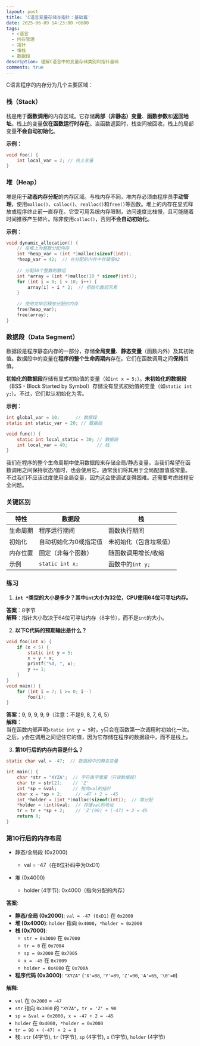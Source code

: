 ```yaml
---
layout: post
title: 'C语言变量存储与指针：基础篇'
date: 2025-06-09 14:23:00 +0800
tags:
  - c语言
  - 内存管理
  - 指针
  - 堆栈
  - 数据段
description: 理解C语言中的变量存储类别和指针基础
comments: true
---
```


C语言程序的内存分为几个主要区域：

### 栈（Stack）

栈是用于**函数调用**的内存区域。它存储**局部（非静态）变量**、**函数参数**和**返回地址**。栈上的变量**仅在函数运行时存在**。当函数返回时，栈空间被回收。栈上的局部变量**不会自动初始化**。

**示例：**  
```c
void foo() {
    int local_var = 2; // 栈上变量
}
```

### 堆（Heap）

堆是用于**动态内存分配**的内存区域。与栈内存不同，堆内存必须由程序员**手动管理**，使用`malloc()`、`calloc()`、`realloc()`和`free()`等函数。堆上的内存在显式释放或程序终止前一直存在。它受可用系统内存限制，访问速度比栈慢，且可能随着时间推移产生碎片。除非使用`calloc()`，否则**不会自动初始化**。

**示例：**
```c
void dynamic_allocation() {
    // 在堆上为整数分配内存
    int *heap_var = (int *)malloc(sizeof(int));
    *heap_var = 42;  // 在分配的内存中存储值42
    
    // 分配10个整数的数组
    int *array = (int *)malloc(10 * sizeof(int));
    for (int i = 0; i < 10; i++) {
        array[i] = i * 2;  // 初始化数组元素
    }
    
    // 使用完毕后释放分配的内存
    free(heap_var);
    free(array);
}
```

### 数据段（Data Segment）

数据段是程序静态内存的一部分，存储**全局变量**、**静态变量**（函数内外）及其初始值。数据段中的变量在**程序的整个生命周期内**存在。它们在函数调用之间**保持**其值。

**初始化的数据段**存储有显式初始值的变量（如`int x = 5;`）。**未初始化的数据段**（BSS - Block Started by Symbol）存储没有显式初始值的变量（如`static int y;`）。不过，它们默认初始化为零。

**示例：**  
```c
int global_var = 10;      // 数据段
static int static_var = 20; // 数据段

void func() {
    static int local_static = 30; // 数据段
    int local_var = 40;           // 栈
}
```

我们在程序的整个生命周期中使用数据段来存储全局/静态变量。当我们希望在函数调用之间保持状态/值时，也会使用它。通常我们将其用于全局配置值或常量。不过我们不应该过度使用全局变量，因为这会使调试变得困难。还需要考虑线程安全问题。

### 关键区别

| 特性         | 数据段                     | 栈                           |
|--------------|---------------------------|-----------------------------|
| 生命周期     | 程序运行期间               | 函数执行期间                 |
| 初始化       | 自动初始化为0或指定值      | 未初始化（包含垃圾值）       |
| 内存位置     | 固定（非每个函数）         | 随函数调用增长/收缩          |
| 示例         | `static int x;`           | 函数中的`int y;`             |


### 练习

1. **`int *`类型的大小是多少？其中`int`大小为32位，CPU使用64位可寻址内存。**

**答案**：8字节  
**解释**：指针大小取决于64位可寻址内存（8字节），而不是`int`的大小。

2. **以下C代码的预期输出是什么？**

```c
void foo(int x) {
    if (x < 5) {
        static int y = 5;
        x = y + x;
        printf("%d, ", x);
        y += 1;
    }
}
void main() {
    for (int i = 7; i >= 0; i--)
        foo(i);
}
```

**答案**：9, 9, 9, 9, 9（注意：不是9, 8, 7, 6, 5）  
**解释**：  
当在函数内部声明`static int y = 5`时，`y`只会在函数第一次调用时初始化一次。之后，`y`会在调用之间记住它的值，因为它存储在程序的数据段中，而不是栈上。

3. **第10行后的内存内容是什么？**

```c
static char val = -47;  // 数据段中的静态变量

int main() {
    char *str = "XYZA";  // 字符串字面量（只读数据段）
    char tr = str[2];    // 'Z'
    int *sp = &val;      // 指向val的指针
    char x = *sp + 2;     // -47 + 2 = -45
    int *holder = (int *)malloc(sizeof(int));  // 堆分配
    *holder = (int)&val;  // 存储val的地址
    tr = tr + *sp + 2;    // 'Z'(90) + (-47) + 2 = 45
    return 0;
}
```

### 第10行后的内存布局

- 静态/全局段 (0x2000)
  - val = -47（在8位补码中为0xD1）

- 堆 (0x4000)
  - holder (4字节): 0x4000（指向分配的内存）

**答案**:  
- **静态/全局 (0x2000)**: `val = -47 (0xD1)` 在 `0x2000`  
- **堆 (0x4000)**: `holder` 指向 `0x4000`，`*holder = 0x2000`  
- **栈 (0x7000)**:  
  - `str = 0x3000` 在 `0x7000`  
  - `tr = 0` 在 `0x7004`  
  - `sp = 0x2000` 在 `0x7005`  
  - `x = -45` 在 `0x7009`  
  - `holder = 0x4000` 在 `0x700A`  
- **程序代码 (0x3000)**: `"XYZA"` (`'X'=88`, `'Y'=89`, `'Z'=90`, `'A'=65`, `'\0'=0`)  

**解释**:  
- `val` 在 `0x2000` = `-47`  
- `str` 指向 `0x3000` 的 `"XYZA"`，`tr = 'Z' = 90`  
- `sp = &val = 0x2000`，`x = -47 + 2 = -45`  
- `holder` 在 `0x4000`，`*holder = 0x2000`  
- `tr = 90 + (-47) + 2 = 0`  
- 栈: `str` (4字节), `tr` (1字节), `sp` (4字节), `x` (1字节), `holder` (4字节)
